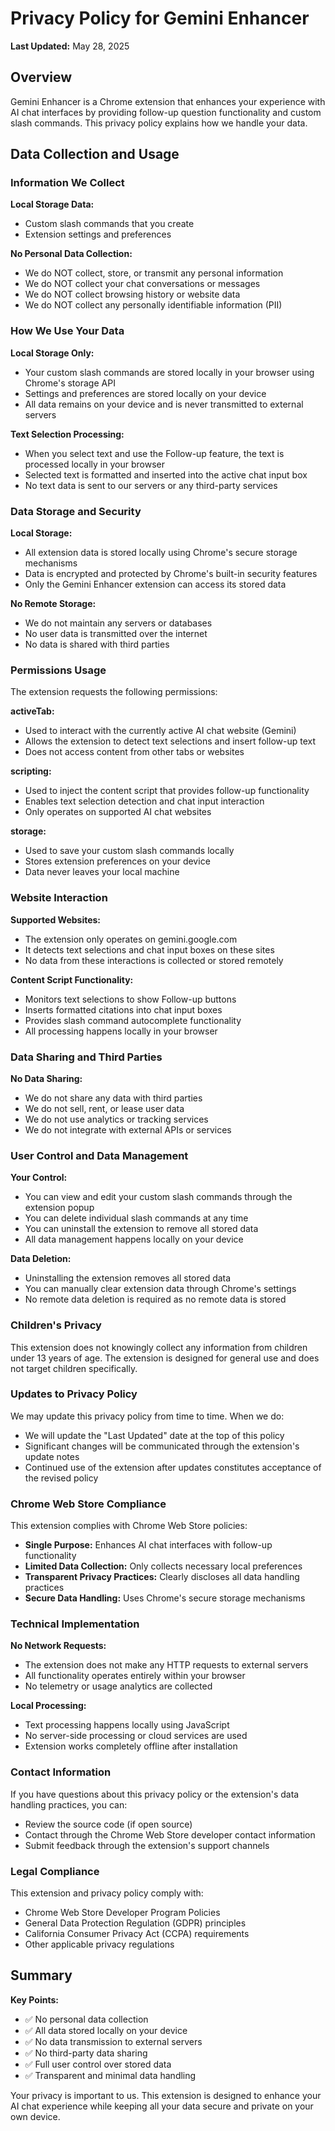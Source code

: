 # Privacy Policy for Gemini Enhancer

**Last Updated:** May 28, 2025

## Overview

Gemini Enhancer is a Chrome extension that enhances your experience with AI chat interfaces by providing follow-up question functionality and custom slash commands. This privacy policy explains how we handle your data.

## Data Collection and Usage

### Information We Collect

**Local Storage Data:**
- Custom slash commands that you create
- Extension settings and preferences

**No Personal Data Collection:**
- We do NOT collect, store, or transmit any personal information
- We do NOT collect your chat conversations or messages
- We do NOT collect browsing history or website data
- We do NOT collect any personally identifiable information (PII)

### How We Use Your Data

**Local Storage Only:**
- Your custom slash commands are stored locally in your browser using Chrome's storage API
- Settings and preferences are stored locally on your device
- All data remains on your device and is never transmitted to external servers

**Text Selection Processing:**
- When you select text and use the Follow-up feature, the text is processed locally in your browser
- Selected text is formatted and inserted into the active chat input box
- No text data is sent to our servers or any third-party services

### Data Storage and Security

**Local Storage:**
- All extension data is stored locally using Chrome's secure storage mechanisms
- Data is encrypted and protected by Chrome's built-in security features
- Only the Gemini Enhancer extension can access its stored data

**No Remote Storage:**
- We do not maintain any servers or databases
- No user data is transmitted over the internet
- No data is shared with third parties

### Permissions Usage

The extension requests the following permissions:

**activeTab:**
- Used to interact with the currently active AI chat website (Gemini)
- Allows the extension to detect text selections and insert follow-up text
- Does not access content from other tabs or websites

**scripting:**
- Used to inject the content script that provides follow-up functionality
- Enables text selection detection and chat input interaction
- Only operates on supported AI chat websites

**storage:**
- Used to save your custom slash commands locally
- Stores extension preferences on your device
- Data never leaves your local machine

### Website Interaction

**Supported Websites:**
- The extension only operates on gemini.google.com
- It detects text selections and chat input boxes on these sites
- No data from these interactions is collected or stored remotely

**Content Script Functionality:**
- Monitors text selections to show Follow-up buttons
- Inserts formatted citations into chat input boxes
- Provides slash command autocomplete functionality
- All processing happens locally in your browser

### Data Sharing and Third Parties

**No Data Sharing:**
- We do not share any data with third parties
- We do not sell, rent, or lease user data
- We do not use analytics or tracking services
- We do not integrate with external APIs or services

### User Control and Data Management

**Your Control:**
- You can view and edit your custom slash commands through the extension popup
- You can delete individual slash commands at any time
- You can uninstall the extension to remove all stored data
- All data management happens locally on your device

**Data Deletion:**
- Uninstalling the extension removes all stored data
- You can manually clear extension data through Chrome's settings
- No remote data deletion is required as no remote data is stored

### Children's Privacy

This extension does not knowingly collect any information from children under 13 years of age. The extension is designed for general use and does not target children specifically.

### Updates to Privacy Policy

We may update this privacy policy from time to time. When we do:
- We will update the "Last Updated" date at the top of this policy
- Significant changes will be communicated through the extension's update notes
- Continued use of the extension after updates constitutes acceptance of the revised policy

### Chrome Web Store Compliance

This extension complies with Chrome Web Store policies:
- **Single Purpose:** Enhances AI chat interfaces with follow-up functionality
- **Limited Data Collection:** Only collects necessary local preferences
- **Transparent Privacy Practices:** Clearly discloses all data handling practices
- **Secure Data Handling:** Uses Chrome's secure storage mechanisms

### Technical Implementation

**No Network Requests:**
- The extension does not make any HTTP requests to external servers
- All functionality operates entirely within your browser
- No telemetry or usage analytics are collected

**Local Processing:**
- Text processing happens locally using JavaScript
- No server-side processing or cloud services are used
- Extension works completely offline after installation

### Contact Information

If you have questions about this privacy policy or the extension's data handling practices, you can:
- Review the source code (if open source)
- Contact through the Chrome Web Store developer contact information
- Submit feedback through the extension's support channels

### Legal Compliance

This extension and privacy policy comply with:
- Chrome Web Store Developer Program Policies
- General Data Protection Regulation (GDPR) principles
- California Consumer Privacy Act (CCPA) requirements
- Other applicable privacy regulations

## Summary

**Key Points:**
- ✅ No personal data collection
- ✅ All data stored locally on your device
- ✅ No data transmission to external servers
- ✅ No third-party data sharing
- ✅ Full user control over stored data
- ✅ Transparent and minimal data handling

Your privacy is important to us. This extension is designed to enhance your AI chat experience while keeping all your data secure and private on your own device.
